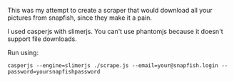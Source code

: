 This was my attempt to create a scraper that would download all your
pictures from snapfish, since they make it a pain.

I used casperjs with slimerjs.  You can't use phantomjs because it
doesn't support file downloads.

Run using:

```casperjs --engine=slimerjs ./scrape.js --email=your@snapfish.login --password=yoursnapfishpassword```